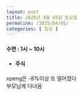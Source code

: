 ```yaml
---
layout: post
title: 2025년 4월 05일 토요일
permalink: /2025/04/05/
categories: [ 일상 ]
---
```

#### 수면 : 1시 ~ 10시<br/>
* #### 주식<br/>
xpeng은 -8%이상 또 떨어졌다<br/>
부모님께 다녀옴